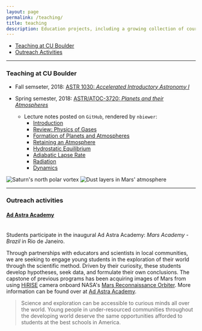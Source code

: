 ```yaml
---
layout: page
permalink: /teaching/
title: teaching
description: Education projects, including a growing collection of course materials
---
```

<div>
<ul>
  <li><a href="#teaching">Teaching at CU Boulder</a></li>
  <li><a href="#outreach">Outreach Activities</a></li>
</ul>
</div>

---

<h3 id="teaching"> Teaching at CU Boulder </h3>

* Fall semseter, 2018: <a href="https://catalog.colorado.edu/search/?P=ASTR%201030" target="\_">ASTR 1030: <i>Accelerated Introductory Astronomy I</i></a>

* Spring semester, 2018: <a href="https://catalog.colorado.edu/search/?P=ASTR%203720" target="\_">ASTR/ATOC-3720: <i>Planets and their Atmospheres</i></a>
  - Lecture notes posted on `GitHub`, rendered by `nbiewer`:
    - <a href="http://nbviewer.jupyter.org/github/phayne/planetary-atmospheres/blob/master/Lecture01_Intro.ipynb" target="\blank">Introduction</a>
    - <a href="http://nbviewer.jupyter.org/github/phayne/planetary-atmospheres/blob/master/Lecture00_Gases.ipynb" target="\blank">Review: Physics of Gases</a>
    - <a href="http://nbviewer.jupyter.org/github/phayne/planetary-atmospheres/blob/master/Lecture01_Planet-Formation.ipynb" target="\blank">Formation of Planets and Atmospheres</a>
    - <a href="http://nbviewer.jupyter.org/github/phayne/planetary-atmospheres/blob/master/Lecture01_Atmospheric-Retention.ipynb" target="\blank">Retaining an Atmosphere</a>
    - <a href="http://nbviewer.jupyter.org/github/phayne/planetary-atmospheres/blob/master/Lecture02_Hydrostatic-Equilibrium.ipynb" target="\blank">Hydrostatic Equilibrium</a>
    - <a href="http://nbviewer.jupyter.org/github/phayne/planetary-atmospheres/blob/master/Lecture02_Adiabatic-Lapse-Rate.ipynb" target="\blank">Adiabatic Lapse Rate</a>
    - <a href="http://nbviewer.jupyter.org/github/phayne/planetary-atmospheres/blob/master/Lecture04_Radiation.ipynb" target="\blank">Radiation</a>
    - <a href="http://nbviewer.jupyter.org/github/phayne/planetary-atmospheres/blob/master/Lecture08_Dynamics.ipynb" target="\blank">Dynamics</a>

<div class="img_row">
  <img class="col one" src="{{ site.baseurl }}/assets/img/saturn_vortex.jpg" alt="Saturn's north polar vortex"/>
  <img class="col two" src="{{ site.baseurl }}/assets/img/mars_atmosphere.jpg" alt="Dust layers in Mars' atmosphere"/>
</div>

---

<h3 id="outreach"> Outreach activities </h3>

<h4> <a href="http://www.adastra.world/" target="\_blank">Ad Astra Academy</a> </h4>

<div class="img_row">
    <img class="col one" src="{{ site.baseurl }}/assets/img/adastra1.jpg" alt="" title="example image"/>
    <img class="col one" src="{{ site.baseurl }}/assets/img/adastra2.jpg" alt="" title="example image"/>
    <img class="col one" src="{{ site.baseurl }}/assets/img/adastra3.jpg" alt="" title="example image"/>
</div>
<div class="col three caption">
    Students participate in the inaugural Ad Astra Academy: <i>Mars Academy - Brazil</i> in Rio de Janeiro.
</div>

Through partnerships with educators and scientists in local communities, we are
seeking to engage young students in the exploration of their world through the
scientific method. Driven by their curiosity, these students develop hypotheses,
seek data, and formulate their own conclusions. The capstone of previous
programs has been acquiring images of Mars from using <a href="https://hirise.lpl.arizona.edu/" target="\_blank">HiRISE</a> camera onboard
NASA's <a href="https://mars.nasa.gov/mro" target="\_blank">Mars Reconnaissance Orbiter</a>. More information can be found over at
<a href="http://www.adastra.world/" target="\_blank">Ad Astra Academy</a>.

<blockquote>
Science and exploration can be accessible to curious minds all over the world.
Young people in under-resourced communities throughout the developing world
deserve the same opportunities afforded to students at the best schools in
America.
</blockquote>
